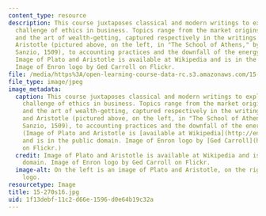 ```yaml
---
content_type: resource
description: This course juxtaposes classical and modern writings to explore the persistent
  challenge of ethics in business. Topics range from the market origins of society
  and the art of wealth-getting, captured respectively in the writings of Plato and
  Aristotle (pictured above, on the left, in "The School of Athens," by Raffaello
  Sanzio, 1509), to accounting practices and the downfall of the energy giant Enron.
  Image of Plato and Aristotle is available at Wikipedia and is in the public domain.
  Image of Enron logo by Ged Carroll on Flickr.
file: /media/https%3A/open-learning-course-data-rc.s3.amazonaws.com/15-270-ethical-practice-leading-through-professionalism-social-responsibility-and-system-design-spring-2016/1f13debf11c2d66e1596d0e64b19c32a_15-270s16.jpg
file_type: image/jpeg
image_metadata:
  caption: This course juxtaposes classical and modern writings to explore the persistent
    challenge of ethics in business. Topics range from the market origins of society
    and the art of wealth-getting, captured respectively in the writings of Plato
    and Aristotle (pictured above, on the left, in "The School of Athens," by Raffaello
    Sanzio, 1509), to accounting practices and the downfall of the energy giant Enron.
    (Image of Plato and Aristotle is [available at Wikipedia](http://en.wikipedia.org/wiki/File:Sanzio_01_Plato_Aristotle.jpg)
    and is in the public domain. Image of Enron logo by [Ged Carroll](http://www.flickr.com/photos/renaissancechambara/4337585957/)
    on Flickr.)
  credit: Image of Plato and Aristotle is available at Wikipedia and is in the public
    domain. Image of Enron logo by Ged Carroll on Flickr.
  image-alt: On the left is an image of Plato and Aristotle, on the right is the Enron
    logo.
resourcetype: Image
title: 15-270s16.jpg
uid: 1f13debf-11c2-d66e-1596-d0e64b19c32a
---
```

